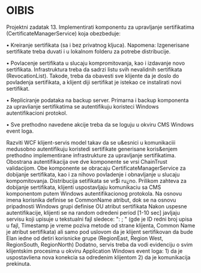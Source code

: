 # OIBIS
Projektni zadatak 13.
Implementirati komponentu za upravljanje sertifikatima (CertificateManagerService) koja obezbeduje:

• Kreiranje sertifikata (sa i bez privatnog kljuca). Napomena: Izgenerisane sertifikate treba duvati i u lokalnom folderu za potrebe distribucije.

• Povlacenje sertifikata u slucaju kompromitovanja, kao i izdavanje novo sertifikata.
Infrastruktura treba da sadrzi listu svih nevalidnih sertifikata (RevocationList). Takode, treba da obavesti sve klijente da je doslo do povladenja sertifikata, a klijent diji sertifikat je istekao ce instalirati novi sertifikat.

• Repliciranje podataka na backup server. Primarna i backup komponenta za upravlianje sertifikatima se autentifikuju koristeci Windows autentifikacioni protokol.

• Sve prethodno navedene akcije treba da se loguju u okviru CMS Windows event loga.

Razviti WCF klijent-servis model takav da se u&esnici u komunikaciii medusobno autentifikuju koristedi sertifikate generisane koris&enjem prethodno implementirane infrastrukture za upravljanje sertifikatima. Obostrana autentifikacija ove dve komponente se vrsi ChainTrust validacijom. Obe komponente se obracaju CertificateManagerService za dobijanje sertifikata, kao i za nihovo povladenje i obnavljanje u slucaju kompomitovanja. Distribucija setifikata se vr$i ru¿no.
Prilikom zahteva za dobijanje sertifikata, klijenti uspostavljaju komunikaciu sa CMS komponentom putem Windows autentifikacionog protokola. Na osnovu imena korisnika definise se CommonName atribut, dok se na osnovu pripadnosti Windows grupi definise OU atribut sertifikata
Nakon uspesne autentifikacije, klijenti se na random odredeni period [1-10 sec] javljaju servisu koji upisuje u tekstualni fajl sledece: "<ID>: <Timestamp>; <CommonName>" (gde je ID redni broj upisa u fajl, Timestamp je vreme poziva metode od strane klijenta, Common Name je atribut sertifikata) ali samo pod uslovom da je klijent sertifikovan da bude Elan iedne od detiri korisnicke grupe (RegionEast, Region West, RegionSouth, RegionNorth)
Dodatno, servis treba da vodi evidenciju o svim klijentskim procesima u okviru Application Windows event loga: 1) da je uspostavliena nova konekcia sa odredenim klijentom 2) da je komunikacija prekinuta.
